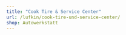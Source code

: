 ```yaml
---
title: "Cook Tire & Service Center"
url: /lufkin/cook-tire-und-service-center/
shop: Autowerkstatt
---
```

